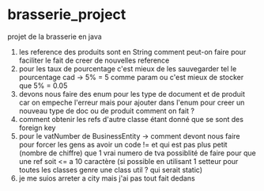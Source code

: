 # brasserie_project
projet de la brasserie en java

1) les reference des produits sont en String comment peut-on faire pour faciliter le fait de creer de nouvelles reference
2) pour les taux de pourcentage c'est mieux de les sauvegarder tel le pourcentage cad -> 5% = 5 comme param ou c'est mieux de stocker que 5% = 0.05
3) devons nous faire des enum pour les type de document et de produit car on empeche l'erreur mais pour ajouter dans l'enum pour creer un nouveau type 
    de doc ou de produit comment on fait ?
4) comment obtenir les refs d'autre classe étant donné que se sont des foreign key
5) pour le vatNumber de BusinessEntity -> comment devont nous faire pour forcer les gens as avoir un code != et qui est pas plus petit (nombre de chiffre) 
   que 1 vrai numero de tva
 possiblité de faire pour que une ref soit <= a 10 caractère (si possible en utilisant 1 setteur pour toutes les classes genre une class util ? qui serait static)
6) je me suios arreter a city mais j'ai pas tout fait dedans 